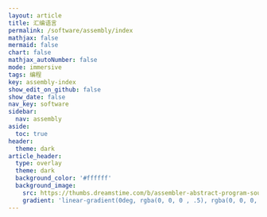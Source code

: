 ```yaml
---
layout: article
title: 汇编语言
permalink: /software/assembly/index
mathjax: false
mermaid: false
chart: false
mathjax_autoNumber: false
mode: immersive
tags: 编程
key: assembly-index
show_edit_on_github: false
show_date: false
nav_key: software
sidebar:
  nav: assembly
aside:
  toc: true
header:
  theme: dark
article_header:
  type: overlay
  theme: dark
  background_color: '#ffffff'
  background_image:
    src: https://thumbs.dreamstime.com/b/assembler-abstract-program-source-binary-code-screen-programing-debugging-process-53789341.jpg
    gradient: 'linear-gradient(0deg, rgba(0, 0, 0 , .5), rgba(0, 0, 0, .5))'
---
```


<!--more-->